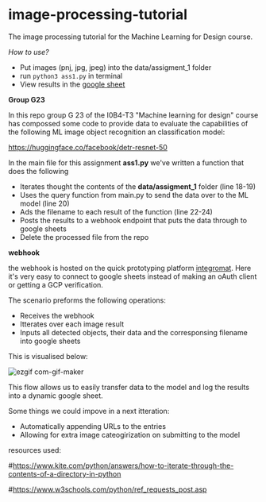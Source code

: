 # image-processing-tutorial

The image processing tutorial for the Machine Learning for Design course.

_How to use?_

- Put images (pnj, jpg, jpeg) into the data/assigment_1 folder
- run `python3 ass1.py` in terminal
- View results in the [google sheet](https://docs.google.com/spreadsheets/d/1eNxONIxV5BzQM4AHEs52vyfg-T0NGlLCnU0pS0Lup-o/edit?usp=sharing)

**Group G23**

In this repo group G 23 of the I0B4-T3 "Machine learning for design" course has compossed some code to provide data to evaluate the capabilities of the following ML image object recognition an classification model: 

https://huggingface.co/facebook/detr-resnet-50

In the main file for this assignment **ass1.py** we've written a function that does the following

- Iterates thought the contents of the **data/assigment_1** folder (line 18-19)
- Uses the query function from main.py to send the data over to the ML model (line 20)
- Ads the filename to each result of the function (line 22-24)
- Posts the results to a webhook endpoint that puts the data through to google sheets
- Delete the processed file from the repo

**webhook**

the webhook is hosted on the quick prototyping platform [integromat](https://www.integromat.com/en).
Here it's very easy to connect to google sheets instead of making an oAuth client or getting a GCP verification.

The scenario preforms the following operations:

- Receives the webhook
- Itterates over each image result
- Inputs all detected objects, their data and the corresponsing filename into google sheets

This is visualised below:

![ezgif com-gif-maker](https://user-images.githubusercontent.com/83215912/156182733-7200e4df-6993-47a6-9658-f4e19ac0c66d.gif)

This flow allows us to easily transfer data to the model and log the results into a dynamic google sheet.

Some things we could impove in a next itteration:

- Automatically appending URLs to the entries
- Allowing for extra image cateogirization on submitting to the model

resources used:

#https://www.kite.com/python/answers/how-to-iterate-through-the-contents-of-a-directory-in-python

#https://www.w3schools.com/python/ref_requests_post.asp
